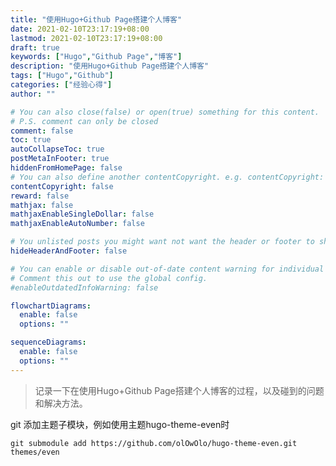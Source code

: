 ```yaml
---
title: "使用Hugo+Github Page搭建个人博客"
date: 2021-02-10T23:17:19+08:00
lastmod: 2021-02-10T23:17:19+08:00
draft: true
keywords: ["Hugo","Github Page","博客"]
description: "使用Hugo+Github Page搭建个人博客"
tags: ["Hugo","Github"]
categories: ["经验心得"]
author: ""

# You can also close(false) or open(true) something for this content.
# P.S. comment can only be closed
comment: false
toc: true
autoCollapseToc: true
postMetaInFooter: true
hiddenFromHomePage: false
# You can also define another contentCopyright. e.g. contentCopyright: "This is another copyright."
contentCopyright: false
reward: false
mathjax: false
mathjaxEnableSingleDollar: false
mathjaxEnableAutoNumber: false

# You unlisted posts you might want not want the header or footer to show
hideHeaderAndFooter: false

# You can enable or disable out-of-date content warning for individual post.
# Comment this out to use the global config.
#enableOutdatedInfoWarning: false

flowchartDiagrams:
  enable: false
  options: ""

sequenceDiagrams: 
  enable: false
  options: ""
---
```


> 记录一下在使用Hugo+Github Page搭建个人博客的过程，以及碰到的问题和解决方法。

<!--more-->

git 添加主题子模块，例如使用主题hugo-theme-even时

```
git submodule add https://github.com/olOwOlo/hugo-theme-even.git themes/even
```

